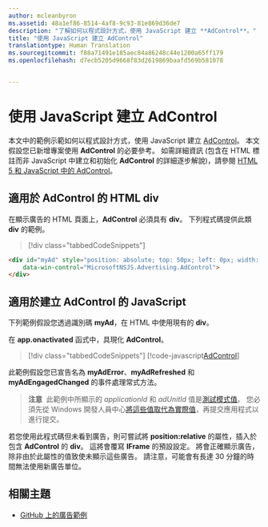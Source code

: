 ```yaml
---
author: mcleanbyron
ms.assetid: 48a1ef86-8514-4af8-9c93-81e869d36de7
description: "了解如何以程式設計方式，使用 JavaScript 建立 **AdControl**。"
title: "使用 JavaScript 建立 AdControl"
translationtype: Human Translation
ms.sourcegitcommit: f88a71491e185aec84a86248c44e1200a65ff179
ms.openlocfilehash: d7ecb5205d9668f83d2619869baafd569b581078


---
```


# <a name="create-an-adcontrol-in-javascript"></a>使用 JavaScript 建立 AdControl




本文中的範例示範如何以程式設計方式，使用 JavaScript 建立 [AdControl](https://msdn.microsoft.com/library/windows/apps/microsoft.advertising.winrt.ui.adcontrol.aspx)。 本文假設您已新增專案使用 **AdControl** 的必要參考。 如需詳細資訊 (包含在 HTML 標註而非 JavaScript 中建立和初始化 **AdControl** 的詳細逐步解說)，請參閱 [HTML 5 和 JavaScript 中的 AdControl](adcontrol-in-html-5-and-javascript.md)。

## <a name="html-div-for-an-adcontrol"></a>適用於 AdControl 的 HTML div

在顯示廣告的 HTML 頁面上，**AdControl** 必須具有 **div**。 下列程式碼提供此類 **div** 的範例。

> [!div class="tabbedCodeSnippets"]
``` html
<div id="myAd" style="position: absolute; top: 50px; left: 0px; width: 300px; height: 250px; z-index: 1"
    data-win-control="MicrosoftNSJS.Advertising.AdControl">
</div>
```

## <a name="javascript-for-creating-an-adcontrol"></a>適用於建立 AdControl 的 JavaScript

下列範例假設您透過識別碼 **myAd**，在 HTML 中使用現有的 **div**。

在 **app.onactivated** 函式中，具現化 **AdControl**。

> [!div class="tabbedCodeSnippets"]
[!code-javascript[AdControl](./code/AdvertisingSamples/AdControlSamples/js/main.js#DeclareAdControl)]

此範例假設您已宣告名為 **myAdError**、**myAdRefreshed** 和 **myAdEngagedChanged** 的事件處理常式方法。

>**注意**&nbsp;&nbsp;此範例中所顯示的 *applicationId* 和 *adUnitId* 值是[測試模式值](test-mode-values.md)。 您必須先從 Windows 開發人員中心[將這些值取代為實際值](set-up-ad-units-in-your-app.md)，再提交應用程式以進行提交。

若您使用此程式碼但未看到廣告，則可嘗試將 **position:relative** 的屬性，插入於包含 **AdControl** 的 **div**。 這將會覆寫 **IFrame** 的預設設定。 將會正確顯示廣告，除非由於此屬性的值致使未顯示這些廣告。 請注意，可能會有長達 30 分鐘的時間無法使用新廣告單位。

## <a name="related-topics"></a>相關主題

* [GitHub 上的廣告範例](http://aka.ms/githubads)

 

 



<!--HONumber=Dec16_HO2-->


